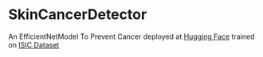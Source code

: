 # SkinCancerDetector
 An EfficientNetModel To Prevent Cancer deployed at [Hugging Face](https://huggingface.co/spaces/eternalBlissard/SkinCancerDetector) trained on [ISIC Dataset](https://www.kaggle.com/datasets/nodoubttome/skin-cancer9-classesisic)
